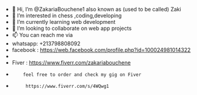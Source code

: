 - 👋 Hi, I’m @ZakariaBouchene1 also known as (used to be called) Zaki
- 👀 I’m interested in  chess ,coding,developing
- 🌱 I’m currently learning web development
- 💞️ I’m looking to collaborate on web app projects
- 📫 You can reach me via 
- whatsapp: +213798808092
- facebook : https://web.facebook.com/profile.php?id=100024981014322
- 
- Fiver :  https://www.fiverr.com/zakariabouchene
-         feel free to order and check my gig on Fiver
-          https://www.fiverr.com/s/4WQwg1

<!---
ZakariaBouchene1/ZakariaBouchene1 is a ✨ special ✨ repository because its `README.md` (this file) appears on your GitHub profile.
You can click the Preview link to take a look at your changes.
--->
